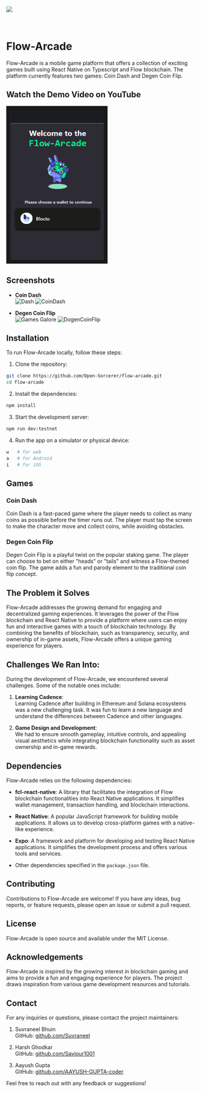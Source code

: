 <div>
<img align="left" src="https://github.com/Open-Sorcerer/flow-arcade/assets/63473496/80f0be98-1111-4fa3-a0b7-7158ba374f41"/><br/><br/><br/>
<h1 align="left">Flow-Arcade</h1>
</div>

Flow-Arcade is a mobile game platform that offers a collection of exciting games built using React Native on Typescript and Flow blockchain. The platform currently features two games: Coin Dash and Degen Coin Flip.
<br />

## Watch the Demo Video on YouTube

<a href="https://youtu.be/lUd6Q3E8l5k" target="_blank">
 <img src="./assets/demo.png" alt="Watch the video" width="250" height="400" border="10" />
</a>

## Screenshots

- **Coin Dash**  
![Dash](https://github.com/Open-Sorcerer/flow-arcade/assets/63473496/3af77413-e624-4af8-84d7-301e571082df)
![CoinDash](https://github.com/Open-Sorcerer/flow-arcade/assets/63473496/8c441032-9024-4fd1-9464-f785109d06a2)

- **Degen Coin Flip**  
![Games Galore](https://github.com/Open-Sorcerer/flow-arcade/assets/63473496/6a997d3a-9f95-40a9-b150-b95b9b42ec6f)
![DogenCoinFlip](https://github.com/Open-Sorcerer/flow-arcade/assets/63473496/91f65b36-5e53-4a96-9acf-7c0b6b386ce5)

## Installation

To run Flow-Arcade locally, follow these steps:

1. Clone the repository:

```bash
git clone https://github.com/Open-Sorcerer/flow-arcade.git
cd flow-arcade
```

2. Install the dependencies:

```bash
npm install
```

3. Start the development server:

```bash
npm run dev:testnet
```

4. Run the app on a simulator or physical device:

```bash
w   # for web
a   # for Android
i   # for iOS
```

## Games

### Coin Dash

Coin Dash is a fast-paced game where the player needs to collect as many coins as possible before the timer runs out. The player must tap the screen to make the character move and collect coins, while avoiding obstacles.

### Degen Coin Flip

Degen Coin Flip is a playful twist on the popular staking game. The player can choose to bet on either "heads" or "tails" and witness a Flow-themed coin flip. The game adds a fun and parody element to the traditional coin flip concept.

## The Problem it Solves

Flow-Arcade addresses the growing demand for engaging and decentralized gaming experiences. It leverages the power of the Flow blockchain and React Native to provide a platform where users can enjoy fun and interactive games with a touch of blockchain technology. By combining the benefits of blockchain, such as transparency, security, and ownership of in-game assets, Flow-Arcade offers a unique gaming experience for players.

## Challenges We Ran Into:

During the development of Flow-Arcade, we encountered several challenges. Some of the notable ones include:

1. **Learning Cadence**:  
   Learning Cadence after building in Ethereum and Solana ecosystems was a new challenging task. It was fun to learn a new language and understand the differences between Cadence and other languages.

2. **Game Design and Development**:  
   We had to ensure smooth gameplay, intuitive controls, and appealing visual aesthetics while integrating blockchain functionality such as asset ownership and in-game rewards.

## Dependencies

Flow-Arcade relies on the following dependencies:

- **fcl-react-native**: A library that facilitates the integration of Flow blockchain functionalities into React Native applications. It simplifies wallet management, transaction handling, and blockchain interactions.

- **React Native**: A popular JavaScript framework for building mobile applications. It allows us to develop cross-platform games with a native-like experience.

- **Expo**: A framework and platform for developing and testing React Native applications. It simplifies the development process and offers various tools and services.

- Other dependencies specified in the `package.json` file.

## Contributing

Contributions to Flow-Arcade are welcome! If you have any ideas, bug reports, or feature requests, please open an issue or submit a pull request.

## License

Flow-Arcade is open source and available under the MIT License.

## Acknowledgements

Flow-Arcade is inspired by the growing interest in blockchain gaming and aims to provide a fun and engaging experience for players. The project draws inspiration from various game development resources and tutorials.

## Contact

For any inquiries or questions, please contact the project maintainers:

1. Suvraneel Bhuin  
   GitHub: [github.com/Suvraneel](https://github.com/Suvraneel)

2. Harsh Ghodkar  
   GitHub: [github.com/Saviour1001](https://github.com/Saviour1001)

3. Aayush Gupta  
   GitHub: [github.com/AAYUSH-GUPTA-coder](https://github.com/AAYUSH-GUPTA-coder)

Feel free to reach out with any feedback or suggestions!
